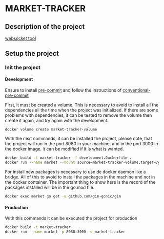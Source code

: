 # MARKET-TRACKER

## Description of the project

[websocket tool](https://github.com/nhooyr/websocket)

## Setup the project

### Init the project

#### Development

Ensure to install [pre-commit](https://pre-commit.com/#install) and follow the instructions of [conventional-pre-commit](https://github.com/compilerla/conventional-pre-commit)

First, it must be created a volume. This is necessary to avoid to install all the dependencies all the time when the project was initialized. If there are some problems with dependencies, it can be tested to remove the volume then create it again, and try again with the development.

```bash
docker volume create market-tracker-volume
```

With the next commands, it can be installed the project, please note, that the project will run in the port 8080 in your machine, and in the port 3000 in the docker image. It can be modified if it is what is wanted.

```bash
docker build -t market-tracker -f development.Dockerfile .
docker run --name market --mount source=market-tracker-volume,target=/go -v $PWD:/home/market-tracker -p 8080:3000 -d market-tracker
```

For install new packages is necessary to use de docker daemon like a bridge. All of this to avoid to install the packages in the machine and not in the docker container. The important thing to show here is the record of the packages installed will be in the go.mod file.

```bash
docker exec market go get -u github.com/gin-gonic/gin
```

#### Production

With this commands it can be executed the project for production

```bash
docker build -t market-tracker .
docker run --name market -p 8080:3000 -d market-tracker
```

